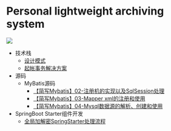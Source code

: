 # Personal lightweight archiving system
<img src="https://ghchart.rshah.org/xbhog" />

* 技术栈
  * [设计模式](/docBlog/技术学习/设计模式.md)
  * [起帐事务解决方案](./docBlog/技术学习/事务回滚的解决方案.md)
* 源码
  * MyBatis源码
    * [【简写Mybatis】02-注册机的实现以及SqlSession处理](/docBlog/技术学习/MyBatis源码/【简写Mybatis】02-注册机的实现以及SqlSession处理.md)
    * [【简写Mybatis】03-Mapper xml的注册和使用](/docBlog/技术学习/MyBatis源码/【简写Mybatis】03-Mapper%20xml的注册和使用.md)
    * [【简写Mybatis】04-Mysql数据源的解析、创建和使用](/docBlog/技术学习/MyBatis源码/【简写Mybatis】04-Mysql数据源的解析、创建和使用.md)
* SpringBoot Starter组件开发
  * [全局加解密SpringStarter处理流程](/docBlog/技术学习/SpringBoot组件开发/全局加解密SpringStarter处理流程.md)

